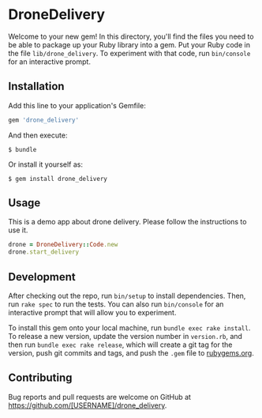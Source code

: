 # DroneDelivery

Welcome to your new gem! In this directory, you'll find the files you need to be able to package up your Ruby library into a gem. Put your Ruby code in the file `lib/drone_delivery`. To experiment with that code, run `bin/console` for an interactive prompt.

## Installation

Add this line to your application's Gemfile:

```ruby
gem 'drone_delivery'
```

And then execute:

    $ bundle

Or install it yourself as:

    $ gem install drone_delivery

## Usage

This is a demo app about drone delivery. Please follow the instructions to use it.

```ruby
drone = DroneDelivery::Code.new
drone.start_delivery
```

## Development

After checking out the repo, run `bin/setup` to install dependencies. Then, run `rake spec` to run the tests. You can also run `bin/console` for an interactive prompt that will allow you to experiment.

To install this gem onto your local machine, run `bundle exec rake install`. To release a new version, update the version number in `version.rb`, and then run `bundle exec rake release`, which will create a git tag for the version, push git commits and tags, and push the `.gem` file to [rubygems.org](https://rubygems.org).

## Contributing

Bug reports and pull requests are welcome on GitHub at https://github.com/[USERNAME]/drone_delivery.
